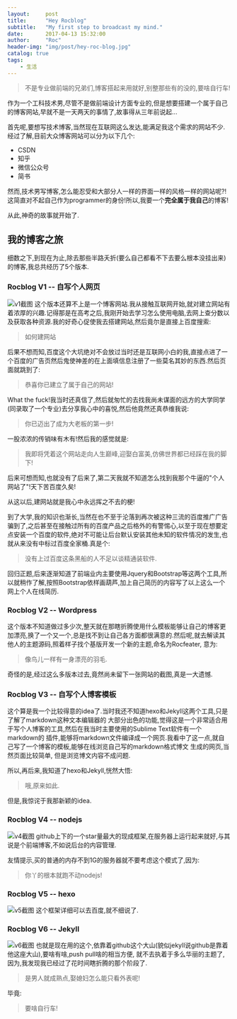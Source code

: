 ```yaml
---
layout:     post
title:      "Hey Rocblog"
subtitle:   "My first step to broadcast my mind."
date:       2017-04-13 15:32:00
author:     "Roc"
header-img: "img/post/hey-roc-blog.jpg"
catalog: true
tags:
    - 生活
---
```


>不是专业做前端的兄弟们,博客搭起来用就好,别整那些有的没的,要啥自行车!

作为一个工科技术男,尽管不是做前端设计方面专业的,但是想要搭建一个属于自己的博客网站,早就不是一天两天的事情了,故事得从三年前说起...

首先呢,要想写技术博客,当然现在互联网这么发达,能满足我这个需求的网站不少.经过了解,目前大众博客网站可以分为以下几个:
* CSDN
* 知乎
* 微信公众号
* 简书

然而,技术男写博客,怎么能忍受和大部分人一样的界面一样的风格一样的网站呢?!这简直对不起自己作为programmer的身份!所以,我要一个**完全属于我自己**的博客!

从此,神奇的故事就开始了.

## 我的博客之旅
细数之下,到现在为止,除去那些半路夭折(要么自己都看不下去要么根本没挂出来)的博客,我总共经历了5个版本.
### Rocblog V1 -- 自写个人网页
![v1截图](http://omjk76pbk.bkt.clouddn.com/rocblog/post/hey-rocblog/rocblog-v1.png)
这个版本还算不上是一个博客网站.我从接触互联网开始,就对建立网站有着浓厚的兴趣.记得那是在高考之后,我刚开始去学习怎么使用电脑,去网上查分数以及获取各种资源.我的好奇心促使我去搭建网站,然后竟尔是直接上百度搜索:
>如何建网站

后果不想而知,百度这个大坑绝对不会放过当时还是互联网小白的我,直接点进了一个百度的广告页然后鬼使神差的在上面填信息注册了一些莫名其妙的东西.然后页面就跳到了:
>恭喜你已建立了属于自己的网站!

What the fuck!我当时还真信了,然后就匆忙的去找我尚未谋面的远方的大学同学(同录取了一个专业)去分享我心中的喜悦,然后他竟然还真恭维我说:
>你已迈出了成为大老板的第一步!

一股浓浓的传销味有木有!然后我的感觉就是:
>我即将凭着这个网站走向人生巅峰,迎娶白富美,仿佛世界都已经踩在我的脚下!

后来可想而知,也就没有了后来了,第二天我就不知道怎么找到我那个牛逼的"个人网站了"!天下苦百度久矣!

从这以后,建网站就是我心中永远挥之不去的梗!

到了大学,我的知识也渐长,当然在也不至于沦落到再次被这种三流的百度推广广告骗到了,之后甚至在接触过所有的百度产品之后格外的有警惕心,以至于现在想要定点安装一个百度的软件,绝对不可能让后台默认安装其他未知的软件情况的发生,也就从来没有中标过百度全家桶.真是个:
>没有上过百度这条黑船的人不足以谈精通装软件.

回归正题,后来逐渐知道了前端业内主要使用Jquery和Bootstrap等这两个工具,所以就稍作了解,按照Bootstrap依样画葫芦,加上自己简历的内容写了以上这么一个网上个人在线简历.

### Rocblog V2 -- Wordpress
这个版本不知道做过多少次,整天就在那瞎折腾使用什么模板能够让自己的博客更加漂亮,换了一个又一个,总是找不到让自己各方面都很满意的.然后呢,就去解读其他人的主题源码,照着样子找个基版开发一个新的主题,命名为Rocfeater,
意为:
>像鸟儿一样有一身漂亮的羽毛.

奇怪的是,经过这么多版本过去,竟然尚未留下一张网站的截图,真是一大遗憾.
### Rocblog V3 -- 自写个人博客模板
这个算是我一个比较得意的idea了.当时我还不知道hexo和Jekyll这两个工具,只是了解了markdown这种文本编辑器的
大部分出色的功能,觉得这是一个非常适合用于写个人博客的工具,然后在我当时主要使用的Sublime Text软件有一个markdown的
插件,能够将markdown文件编译成一个网页.我看中了这一点,就自己写了一个博客的模板,能够在线浏览自己写的markdown格式博文
生成的网页,当然页面比较简单, 但是浏览博文内容不成问题.

所以,再后来,我知道了hexo和Jekyll,恍然大悟:
>哦,原来如此.

但是,我惊诧于我那新颖的idea.
### Rocblog V4 -- nodejs
![v4截图](http://omjk76pbk.bkt.clouddn.com/rocblog/post/hey-rocblog/rocblog-v4s.png)
github上下的一个star量最大的现成框架,在服务器上运行起来就好,与其说是个前端博客,不如说后台的内容管理.

友情提示,买的普通的内存不到1G的服务器就不要考虑这个模式了,因为:
>你丫的根本就跑不动nodejs!

### Rocblog V5 -- hexo
![v5截图](http://omjk76pbk.bkt.clouddn.com/rocblog/post/hey-rocblog/rocblog-v5.png)
这个框架详细可以去百度,就不细说了.

### Rocblog V6 -- Jekyll
![v6截图](http://omjk76pbk.bkt.clouddn.com/rocblog/post/hey-rocblog/rocblog-v6.png)
也就是现在用的这个,依靠着github这个大山(貌似jekyll说github是靠着他这座大山),要啥有啥,push pull啥的相当方便,
就不去执着于多么华丽的主题了,因为,我发现我已经过了花时间瞎折腾的那个阶段了.
>是男人就成熟点,娶媳妇怎么能只看外表呢!

毕竟:
>要啥自行车!